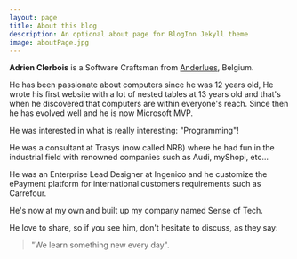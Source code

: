 ```yaml
---
layout: page
title: About this blog
description: An optional about page for BlogInn Jekyll theme
image: aboutPage.jpg
---
```


**Adrien Clerbois** is a Software Craftsman from [Anderlues](https://en.wikipedia.org/wiki/Anderlues), Belgium. 

He has been passionate about computers since he was 12 years old, He wrote his first website with a lot of nested tables at 13 years old and that's when he discovered that computers are within everyone's reach. Since then he has evolved well and he is now Microsoft MVP.

He was interested in what is really interesting: "Programming"!

He was a consultant at Trasys (now called NRB) where he had fun in the industrial field with renowned companies such as Audi, myShopi, etc...

He was an Enterprise Lead Designer at Ingenico and he customize the ePayment platform for international customers requirements such as Carrefour.

He's now at my own and built up my company named Sense of Tech.

He love to share, so if you see him, don't hesitate to discuss, as they say: 

>"We learn something new every day".